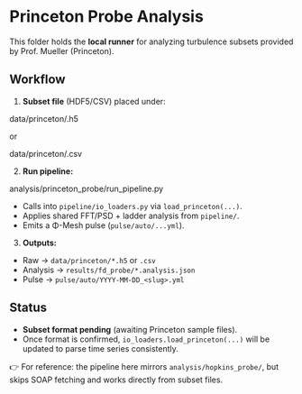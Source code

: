# Princeton Probe Analysis

This folder holds the **local runner** for analyzing turbulence subsets provided by Prof. Mueller (Princeton).

## Workflow
1. **Subset file** (HDF5/CSV) placed under:

data/princeton/.h5

or

data/princeton/.csv

2. **Run pipeline:**

analysis/princeton_probe/run_pipeline.py

- Calls into `pipeline/io_loaders.py` via `load_princeton(...)`.
- Applies shared FFT/PSD + ladder analysis from `pipeline/`.
- Emits a Φ-Mesh pulse (`pulse/auto/...yml`).

3. **Outputs:**
- Raw → `data/princeton/*.h5` or `.csv`
- Analysis → `results/fd_probe/*.analysis.json`
- Pulse → `pulse/auto/YYYY-MM-DD_<slug>.yml`

## Status
- **Subset format pending** (awaiting Princeton sample files).
- Once format is confirmed, `io_loaders.load_princeton(...)` will be updated to parse time series consistently.

👉 For reference: the pipeline here mirrors `analysis/hopkins_probe/`, but skips SOAP fetching and works directly from subset files.
